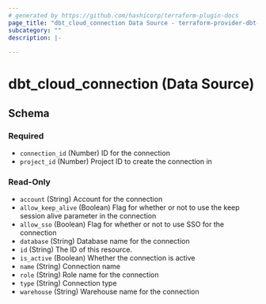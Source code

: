 ```yaml
---
# generated by https://github.com/hashicorp/terraform-plugin-docs
page_title: "dbt_cloud_connection Data Source - terraform-provider-dbt-cloud"
subcategory: ""
description: |-
  
---
```


# dbt_cloud_connection (Data Source)





<!-- schema generated by tfplugindocs -->
## Schema

### Required

- `connection_id` (Number) ID for the connection
- `project_id` (Number) Project ID to create the connection in

### Read-Only

- `account` (String) Account for the connection
- `allow_keep_alive` (Boolean) Flag for whether or not to use the keep session alive parameter in the connection
- `allow_sso` (Boolean) Flag for whether or not to use SSO for the connection
- `database` (String) Database name for the connection
- `id` (String) The ID of this resource.
- `is_active` (Boolean) Whether the connection is active
- `name` (String) Connection name
- `role` (String) Role name for the connection
- `type` (String) Connection type
- `warehouse` (String) Warehouse name for the connection


